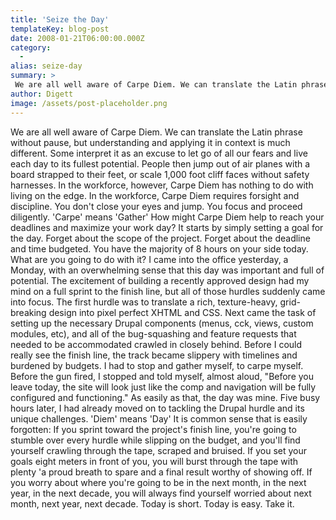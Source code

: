 ```yaml
---
title: 'Seize the Day'
templateKey: blog-post
date: 2008-01-21T06:00:00.000Z
category: 
  -
alias: seize-day
summary: > 
 We are all well aware of Carpe Diem. We can translate the Latin phrase without pause, but understanding and applying it in context is much different. Some interpret it as an excuse to let go of all our fears and live each day to its fullest potential. People then jump out of air planes with a board strapped to their feet, or scale 1,000 foot cliff faces without safety harnesses.
author: Digett
image: /assets/post-placeholder.png
---
```


We are all well aware of Carpe Diem. We can translate the Latin phrase without pause, but understanding and applying it in context is much different. Some interpret it as an excuse to let go of all our fears and live each day to its fullest potential. People then jump out of air planes with a board strapped to their feet, or scale 1,000 foot cliff faces without safety harnesses. In the workforce, however, Carpe Diem has nothing to do with living on the edge. In the workforce, Carpe Diem requires forsight and discipline. You don't close your eyes and jump. You focus and proceed diligently. 'Carpe' means 'Gather' How might Carpe Diem help to reach your deadlines and maximize your work day? It starts by simply setting a goal for the day. Forget about the scope of the project. Forget about the deadline and time budgeted. You have the majority of 8 hours on your side today. What are you going to do with it? I came into the office yesterday, a Monday, with an overwhelming sense that this day was important and full of potential. The excitement of building a recently approved design had my mind on a full sprint to the finish line, but all of those hurdles suddenly came into focus. The first hurdle was to translate a rich, texture-heavy, grid-breaking design into pixel perfect XHTML and CSS. Next came the task of setting up the necessary Drupal components (menus, cck, views, custom modules, etc), and all of the bug-squashing and feature requests that needed to be accommodated crawled in closely behind. Before I could really see the finish line, the track became slippery with timelines and burdened by budgets. I had to stop and gather myself, to carpe myself. Before the gun fired, I stopped and told myself, almost aloud, "Before you leave today, the site will look just like the comp and navigation will be fully configured and functioning." As easily as that, the day was mine. Five busy hours later, I had already moved on to tackling the Drupal hurdle and its unique challenges. 'Diem' means 'Day' It is common sense that is easily forgotten: If you sprint toward the project's finish line, you're going to stumble over every hurdle while slipping on the budget, and you'll find yourself crawling through the tape, scraped and bruised. If you set your goals eight meters in front of you, you will burst through the tape with plenty 'a proud breath to spare and a final result worthy of showing off. If you worry about where you're going to be in the next month, in the next year, in the next decade, you will always find yourself worried about next month, next year, next decade. Today is short. Today is easy. Take it.